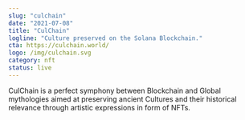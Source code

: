 ```yaml
---
slug: "culchain"
date: "2021-07-08"
title: "CulChain"
logline: "Culture preserved on the Solana Blockchain."
cta: https://culchain.world/
logo: /img/culchain.svg
category: nft
status: live
---
```


CulChain is a perfect symphony between Blockchain and Global mythologies aimed at preserving ancient Cultures and their historical relevance through artistic expressions in form of NFTs.
